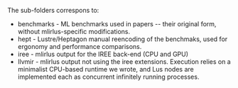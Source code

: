 The sub-folders correspons to:
* benchmarks - ML benchmarks used in papers -- their original form, without mlirlus-specific modifications.
* hept - Lustre/Heptagon manual reencoding of the benchmaks, used for ergonomy and performance comparisons.
* iree - mlirlus output for the IREE back-end (CPU and GPU)
* llvmir - mlirlus output not using the iree extensions. Execution relies on a minimalist CPU-based runtime we wrote, and Lus nodes are implemented each as concurrent infinitely running processes.